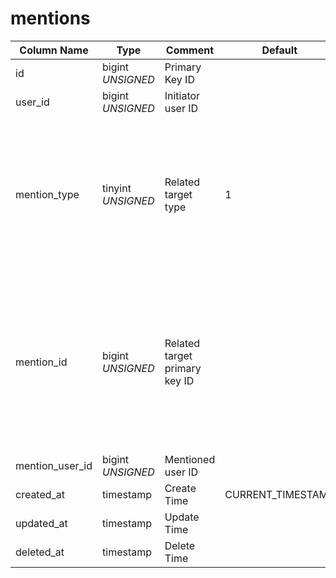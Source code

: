 # mentions

| Column Name | Type | Comment | Default | Null | Remark |
| --- | --- | --- | --- | --- | --- |
| id | bigint *UNSIGNED* | Primary Key ID | | NO | Auto Increment |
| user_id | bigint *UNSIGNED* | Initiator user ID |  | NO | Related field [users->id](../users/users.md) |
| mention_type | tinyint *UNSIGNED* | Related target type | 1 | NO | 1.User `users->bio`<br>2.Group `groups->description`<br>3.Hashtag `hashtags->description`<br>4.Post `posts->content`<br>5.Comment `comments->content` |
| mention_id | bigint *UNSIGNED* | Related target primary key ID |  | NO | 1.Related field `users->id`<br>2.Related field `groups->id`<br>3.Related field `hashtags->id`<br>4.Related field `posts->id`<br>5.Related field `comments->id` |
| mention_user_id | bigint *UNSIGNED* | Mentioned user ID |  | NO | Related field [users->id](../users/users.md) |
| created_at | timestamp | Create Time | CURRENT_TIMESTAMP | NO |  |
| updated_at | timestamp | Update Time |  | YES |  |
| deleted_at | timestamp | Delete Time |  | YES |  |